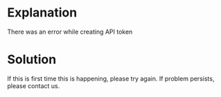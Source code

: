 # Explanation
There was an error while creating API token

# Solution
If this is first time this is happening, please try again. If problem persists, please contact us.
